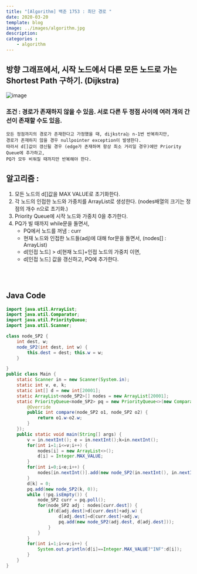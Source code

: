```yaml
---
title: "[Algorithm] 백준 1753 : 최단 경로 "
date: 2020-03-20
template: blog
image: ../images/algorithm.jpg
description: 
categories : 
    - algorithm
---
```


## 방향 그래프에서, 시작 노드에서 다른 모든 노드로 가는 Shortest Path 구하기. (Dijkstra)
![image](/mdimg/algo_20200320_1.jpg)

   
### 조건 : 경로가 존재하지 않을 수 있음. 서로 다른 두 정점 사이에 여러 개의 간선이 존재할 수도 있음.

    모든 정점까지의 경로가 존재한다고 가정했을 때, dijkstra는 n-1번 반복하지만,
    경로가 존재하지 않을 경우 nullpointer exception이 발생한다.
    따라서 d[]값이 갱신될 경우 (edge가 존재하며 항상 최소 거리일 경우)에만 Priority Queue에 추가하고,
    PQ가 모두 비워질 때까지만 반복해야 한다.
## 알고리즘 :
1. 모든 노드의 d[]값을 MAX VALUE로 초기화한다.
2. 각 노드의 인접한 노드와 가중치를 ArrayList로 생성한다. (nodes배열의 크기는 정점의 개수 n으로 초기화.)
3. Priority Queue에 시작 노드와 가중치 0을 추가한다.
4. PQ가 빌 때까지 while문을 돌면서,
    - PQ에서 노드를 꺼냄 : curr
    - 현재 노드와 인접한 노드들(adj)에 대해 for문을 돌면서, (nodes[] : ArrayList)
    - d[인접 노드] > d[현재 노드]+인접 노드의 가중치 이면,
    - d[인접 노드] 값을 갱신하고, PQ에 추가한다.
  
<br><br>
## Java Code

```java 
import java.util.ArrayList;
import java.util.Comparator;
import java.util.PriorityQueue;
import java.util.Scanner;

class node_SP2 {
    int dest, w;
    node_SP2(int dest, int w) {
        this.dest = dest; this.w = w;
    }

}
public class Main {
    static Scanner in = new Scanner(System.in);
    static int v, e, k;
    static int[] d = new int[20001];
    static ArrayList<node_SP2>[] nodes = new ArrayList[20001];
    static PriorityQueue<node_SP2> pq = new PriorityQueue<>(new Comparator<node_SP2>() {
        @Override
        public int compare(node_SP2 o1, node_SP2 o2) {
            return o1.w-o2.w;
        }
    });
    public static void main(String[] args) {
        v = in.nextInt(); e = in.nextInt();k=in.nextInt();
        for(int i=1;i<=v;i++) {
            nodes[i] = new ArrayList<>();
            d[i] = Integer.MAX_VALUE;
        }
        for(int i=0;i<e;i++) {
            nodes[in.nextInt()].add(new node_SP2(in.nextInt(), in.nextInt()));
        }
        d[k] = 0;
        pq.add(new node_SP2(k, 0));
        while (!pq.isEmpty()) {
            node_SP2 curr = pq.poll();
            for(node_SP2 adj : nodes[curr.dest]) {
                if(d[adj.dest]>d[curr.dest]+adj.w) {
                    d[adj.dest]=d[curr.dest]+adj.w;
                    pq.add(new node_SP2(adj.dest, d[adj.dest]));
                }
            }
        }
        for(int i=1;i<=v;i++) {
            System.out.println(d[i]==Integer.MAX_VALUE?"INF":d[i]);
        }
    }
}


```







